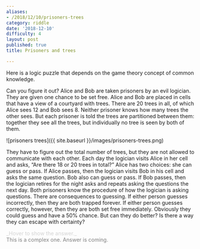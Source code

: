 ```yaml
---
aliases:
- /2018/12/10/prisoners-trees
category: riddle
date: '2018-12-10'
difficulty: 4
layout: post
published: true
title: Prisoners and trees

---
```


Here is a logic puzzle that depends on the game theory concept of common knowledge. 

Can you figure it out?
Alice and Bob are taken prisoners by an evil logician. They are given one chance to be set free.
Alice and Bob are placed in cells that have a view of a courtyard with trees. There are 20 trees in all, of which Alice sees 12 and Bob sees 8.
Neither prisoner knows how many trees the other sees. But each prisoner is told the trees are partitioned between them: together they see all the trees, but individually no tree is seen by both of them.

![prisoners trees]({{ site.baseurl }}/images/prisoners-trees.png)

They have to figure out the total number of trees, but they are not allowed to communicate with each other.
Each day the logician visits Alice in her cell and asks, “Are there 18 or 20 trees in total?”
Alice has two choices: she can guess or pass. If Alice passes, then the logician visits Bob in his cell and asks the same question.
Bob also can guess or pass. If Bob passes, then the logician retires for the night asks and repeats asking the questions the next day. Both prisoners know the procedure of how the logician is asking questions.
There are consequences to guessing. If either person guesses incorrectly, then they are both trapped forever. If either person guesses correctly, however, then they are both set free immediately.
Obviously they could guess and have a 50% chance. But can they do better? Is there a way they can escape with certainty?


<div markdown="1" class='answer-title' style="color: lightgrey">_Hover to show the answer._
</div>
<div class='answer-wrapper'>
<div markdown="1" class='answer' style="color: grey">
This is a complex one. Answer is coming.
</div>
</div>

